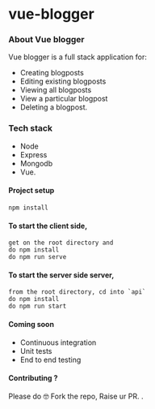 # vue-blogger
### About Vue blogger
Vue blogger is a full stack application for:
- Creating blogposts
- Editing existing blogposts
- Viewing all blogposts
- View a particular blogpost
- Deleting a blogpost.

### Tech stack 
- Node
- Express
- Mongodb
- Vue.

#### Project setup
```
npm install
```

#### To start the client side, 
```
get on the root directory and
do npm install
do npm run serve
```

#### To start the server side server, 
```
from the root directory, cd into `api`
do npm install
do npm run start
```

#### Coming soon
- Continuous integration
- Unit tests
- End to end testing

#### Contributing ?
Please do 🤓
Fork the repo, 
Raise ur PR. .

